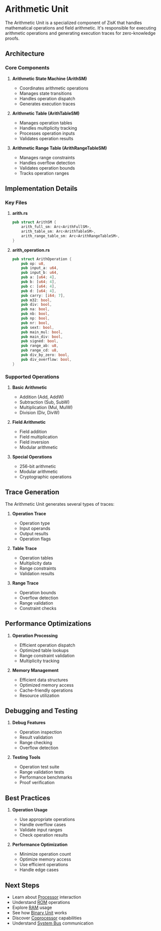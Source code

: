# Arithmetic Unit

The Arithmetic Unit is a specialized component of ZisK that handles mathematical operations and field arithmetic. It's responsible for executing arithmetic operations and generating execution traces for zero-knowledge proofs.

## Architecture

### Core Components

1. **Arithmetic State Machine (ArithSM)**
   - Coordinates arithmetic operations
   - Manages state transitions
   - Handles operation dispatch
   - Generates execution traces

2. **Arithmetic Table (ArithTableSM)**
   - Manages operation tables
   - Handles multiplicity tracking
   - Processes operation inputs
   - Validates operation results

3. **Arithmetic Range Table (ArithRangeTableSM)**
   - Manages range constraints
   - Handles overflow detection
   - Validates operation bounds
   - Tracks operation ranges

## Implementation Details

### Key Files

1. **arith.rs**
   ```rust
   pub struct ArithSM {
       arith_full_sm: Arc<ArithFullSM>,
       arith_table_sm: Arc<ArithTableSM>,
       arith_range_table_sm: Arc<ArithRangeTableSM>,
   }
   ```

2. **arith_operation.rs**
   ```rust
   pub struct ArithOperation {
       pub op: u8,
       pub input_a: u64,
       pub input_b: u64,
       pub a: [u64; 4],
       pub b: [u64; 4],
       pub c: [u64; 4],
       pub d: [u64; 4],
       pub carry: [i64; 7],
       pub m32: bool,
       pub div: bool,
       pub na: bool,
       pub nb: bool,
       pub np: bool,
       pub nr: bool,
       pub sext: bool,
       pub main_mul: bool,
       pub main_div: bool,
       pub signed: bool,
       pub range_ab: u8,
       pub range_cd: u8,
       pub div_by_zero: bool,
       pub div_overflow: bool,
   }
   ```

### Supported Operations

1. **Basic Arithmetic**
   - Addition (Add, AddW)
   - Subtraction (Sub, SubW)
   - Multiplication (Mul, MulW)
   - Division (Div, DivW)

2. **Field Arithmetic**
   - Field addition
   - Field multiplication
   - Field inversion
   - Modular arithmetic

3. **Special Operations**
   - 256-bit arithmetic
   - Modular arithmetic
   - Cryptographic operations

## Trace Generation

The Arithmetic Unit generates several types of traces:

1. **Operation Trace**
   - Operation type
   - Input operands
   - Output results
   - Operation flags

2. **Table Trace**
   - Operation tables
   - Multiplicity data
   - Range constraints
   - Validation results

3. **Range Trace**
   - Operation bounds
   - Overflow detection
   - Range validation
   - Constraint checks

## Performance Optimizations

1. **Operation Processing**
   - Efficient operation dispatch
   - Optimized table lookups
   - Range constraint validation
   - Multiplicity tracking

2. **Memory Management**
   - Efficient data structures
   - Optimized memory access
   - Cache-friendly operations
   - Resource utilization

## Debugging and Testing

1. **Debug Features**
   - Operation inspection
   - Result validation
   - Range checking
   - Overflow detection

2. **Testing Tools**
   - Operation test suite
   - Range validation tests
   - Performance benchmarks
   - Proof verification

## Best Practices

1. **Operation Usage**
   - Use appropriate operations
   - Handle overflow cases
   - Validate input ranges
   - Check operation results

2. **Performance Optimization**
   - Minimize operation count
   - Optimize memory access
   - Use efficient operations
   - Handle edge cases

## Next Steps

- Learn about [Processor](./processor.md) interaction
- Understand [ROM](./rom.md) operations
- Explore [RAM](./ram.md) usage
- See how [Binary Unit](./binary.md) works
- Discover [Coprocessor](./coprocessors.md) capabilities
- Understand [System Bus](./bus.md) communication 